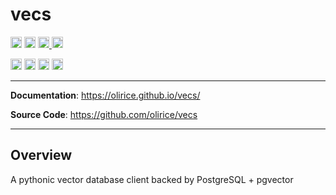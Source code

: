 # vecs

<p>

<a href="https://vecs.readthedocs.io/en/latest/?badge=latest"><img src="https://readthedocs.org/projects/vecs/badge/?version=latest" alt="Tests" height="18"></a>
<a href="https://codecov.io/gh/olirice/vecs"><img src="https://codecov.io/gh/olirice/vecs/branch/master/graph/badge.svg" height="18"></a>
<a href="https://github.com/psf/black">
        <img src="https://img.shields.io/badge/code%20style-black-000000.svg" alt="Codestyle Black" height="18">
    </a>
<a href="https://github.com/olirice/vecs/actions"><img src="https://github.com/olirice/vecs/workflows/mypyc/badge.svg" alt="mypyc" height="18"></a>
</p>

<p>
    <a href="https://www.python.org/downloads/"><img src="https://img.shields.io/badge/python-3.6+-blue.svg" alt="Python version" height="18"></a>
  <a href="https://badge.fury.io/py/vecs"><img src="https://badge.fury.io/py/vecs.svg" alt="PyPI version" height="18"></a>
    <a href="https://github.com/olirice/vecs/blob/master/LICENSE"><img src="https://img.shields.io/pypi/l/markdown-subtemplate.svg" alt="License" height="18"></a>
    <a href="https://pypi.org/project/vecs/"><img src="https://img.shields.io/pypi/dm/vecs.svg" alt="Download count" height="18"></a>
</p>

---

**Documentation**: <a href="https://olirice.github.io/vecs/" target="_blank">https://olirice.github.io/vecs/</a>

**Source Code**: <a href="https://github.com/olirice/vecs" target="_blank">https://github.com/olirice/vecs</a>

---

## Overview

A pythonic vector database client backed by PostgreSQL + pgvector

